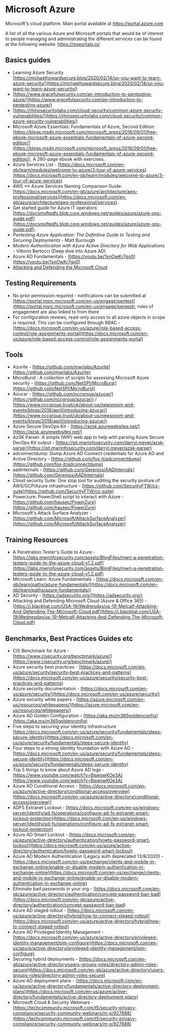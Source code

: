 # Microsoft Azure

Microsoft's cloud platform. Main portal available at <https://portal.azure.com>

A list of all the various Azure and Microsoft portals that would be of interest to people managing and administrating the different services can be found at the following website: <https://msportals.io/>

## Basics guides

* Learning Azure Security [https://michaelhowardsecure.blog/2020/02/14/so-you-want-to-learn-azure-security/](https://michaelhowardsecure.blog/2020/02/14/so-you-want-to-learn-azure-security/)
* [https://www.gracefulsecurity.com/an-introduction-to-pentesting-azure/](https://www.gracefulsecurity.com/an-introduction-to-pentesting-azure/)
* [https://rhinosecuritylabs.com/cloud-security/common-azure-security-vulnerabilities/](https://rhinosecuritylabs.com/cloud-security/common-azure-security-vulnerabilities/)
* Microsoft Azure Essentials: Fundamentals of Azure, Second Edition: [https://blogs.msdn.microsoft.com/microsoft_press/2016/09/01/free-ebook-microsoft-azure-essentials-fundamentals-of-azure-second-edition/](https://blogs.msdn.microsoft.com/microsoft_press/2016/09/01/free-ebook-microsoft-azure-essentials-fundamentals-of-azure-second-edition/). A 260-page ebook with exercises.
* Azure Services List - [https://docs.microsoft.com/en-gb/learn/modules/welcome-to-azure/3-tour-of-azure-services](https://docs.microsoft.com/en-gb/learn/modules/welcome-to-azure/3-tour-of-azure-services)
* AWS <-> Azure Services Naming Comparison Guide: [https://docs.microsoft.com/en-gb/azure/architecture/aws-professional/services](https://docs.microsoft.com/en-gb/azure/architecture/aws-professional/services).
* Get started guide for Azure IT operators: [https://docsmsftpdfs.blob.core.windows.net/guides/azure/azure-ops-guide.pdf](https://docsmsftpdfs.blob.core.windows.net/guides/azure/azure-ops-guide.pdf).
* *Pentesting Azure Application: The Definitive Guide to Testing and Securing Deployments* - Matt Burrough
* *Modern Authentication with Azure Active Directory for Web Applications* - Vittorio Bertocci (Deep dive into Azure AD)
* Azure AD Fundamentals - [https://youtu.be/1xnOwKr7go0](https://youtu.be/1xnOwKr7go0)
* [Attacking and Defending the Microsoft Cloud](https://adsecurity.org/wp-content/uploads/2019/10/2019-BSidesPR-AttackingAndDefendingTheMicrosoftCloud.pdf)

## Testing Requirements

* No prior permission required - notifications can be submitted at [https://portal.msrc.microsoft.com/en-us/engage/pentest](https://portal.msrc.microsoft.com/en-us/engage/pentest), rules of engagement are also linked to from there
* For configuration reviews, read-only access to all azure objects in scope is required. This can be configured through RBAC - [https://docs.microsoft.com/en-us/azure/role-based-access-control/role-assignments-portal](https://docs.microsoft.com/en-us/azure/role-based-access-control/role-assignments-portal)

## Tools

* Azurite - [https://github.com/mwrlabs/Azurite](https://github.com/mwrlabs/Azurite)
* MicroBurst : A collection of scripts for assessing Microsoft Azure security - [https://github.com/NetSPI/MicroBurst](https://github.com/NetSPI/MicroBurst)
* Azucar - [https://github.com/nccgroup/azucar/](https://github.com/nccgroup/azucar/) / [https://www.nccgroup.trust/uk/about-us/newsroom-and-events/blogs/2018/april/introducing-azucar/](https://www.nccgroup.trust/uk/about-us/newsroom-and-events/blogs/2018/april/introducing-azucar/)
* Azure Secure DevOps Kit - [https://azsk.azurewebsites.net/](https://azsk.azurewebsites.net/)
* AzSK Parser: A simple (WIP) web app to help with parsing Azure Secure DevOps Kit output - [https://git.mwrinfosecurity.com/darryl.meyer/azsk-parser](https://git.mwrinfosecurity.com/darryl.meyer/azsk-parser)
* adconnectdump: Dump Azure AD Connect credentials for Azure AD and Active Directory - [https://github.com/fox-it/adconnectdump](https://github.com/fox-it/adconnectdump)
* aadinternals - [https://github.com/Gerenios/AADInternals​](https://github.com/Gerenios/AADInternals​)
* Cloud security Suite: One stop tool for auditing the security posture of AWS/GCP/Azure infrastructure - [https://github.com/SecurityFTW/cs-suite](https://github.com/SecurityFTW/cs-suite)
* Powerzure: PowerShell script to interact with Azure - [https://github.com/hausec/PowerZure](https://github.com/hausec/PowerZure)
* Microsoft's Attack Surface Analyzer - [https://github.com/Microsoft/AttackSurfaceAnalyzer](https://github.com/Microsoft/AttackSurfaceAnalyzer)

## Training Resources

* A Penetration Tester's Guide to Azure - [https://labs.mwrinfosecurity.com/assets/BlogFiles/mwri-a-penetration-testers-guide-to-the-azure-cloud-v1.2.pdf](https://labs.mwrinfosecurity.com/assets/BlogFiles/mwri-a-penetration-testers-guide-to-the-azure-cloud-v1.2.pdf)
* Microsoft Learn: Azure Fundamentals - [https://docs.microsoft.com/en-gb/learn/paths/azure-fundamentals/](https://docs.microsoft.com/en-gb/learn/paths/azure-fundamentals/)
* AD Security - [https://adsecurity.org/](https://adsecurity.org/)
* Attacking and Defending Microsoft Cloud (Azure & Office 365) - [https://i.blackhat.com/USA-19/Wednesday/us-19-Metcalf-Attacking-And-Defending-The-Microsoft-Cloud.pdf](https://i.blackhat.com/USA-19/Wednesday/us-19-Metcalf-Attacking-And-Defending-The-Microsoft-Cloud.pdf)

## Benchmarks, Best Practices Guides etc

* CIS Benchmark for Azure - [https://www.cisecurity.org/benchmark/azure/](https://www.cisecurity.org/benchmark/azure/)
* Azure security best practices - [https://docs.microsoft.com/en-us/azure/security/security-best-practices-and-patterns](https://docs.microsoft.com/en-us/azure/security/security-best-practices-and-patterns)
* Azure security documentation - [https://docs.microsoft.com/en-us/azure/security/](https://docs.microsoft.com/en-us/azure/security/)
* Azure security white papers - [https://azure.microsoft.com/en-us/resources/whitepapers/](https://azure.microsoft.com/en-us/resources/whitepapers/)
* Azure AD Golden Configuration - [https://aka.ms/m365goldenconfig](https://aka.ms/m365goldenconfig)
* Five steps to securing your identity infrastructure  [https://docs.microsoft.com/en-us/azure/security/fundamentals/steps-secure-identity](https://docs.microsoft.com/en-us/azure/security/fundamentals/steps-secure-identity)
* Four steps to a strong identity foundation with Azure AD - [https://docs.microsoft.com/en-us/azure/security/fundamentals/steps-secure-identity](https://docs.microsoft.com/en-us/azure/security/fundamentals/steps-secure-identity)
* Top 5 things to know about Azure AD logs - [https://www.youtube.com/watch?v=BjpeowKOe3A](https://www.youtube.com/watch?v=BjpeowKOe3A)
* Azure AD Conditional Access - [https://docs.microsoft.com/en-us/azure/active-directory/conditional-access/overview](https://docs.microsoft.com/en-us/azure/active-directory/conditional-access/overview)]
* ADFS Extranet Lockout - [https://docs.microsoft.com/en-us/windows-server/identity/ad-fs/operations/configure-ad-fs-extranet-smart-lockout-protection](https://docs.microsoft.com/en-us/windows-server/identity/ad-fs/operations/configure-ad-fs-extranet-smart-lockout-protection)
* Azure AD Smart Lockout - [https://docs.microsoft.com/en-us/azure/active-directory/authentication/howto-password-smart-lockout](https://docs.microsoft.com/en-us/azure/active-directory/authentication/howto-password-smart-lockout)
* Azure AD Modern Authentication (Legacy auth deprecated 13/8/2020) - [https://docs.microsoft.com/en-us/exchange/clients-and-mobile-in-exchange-online/enable-or-disable-modern-authentication-in-exchange-online](https://docs.microsoft.com/en-us/exchange/clients-and-mobile-in-exchange-online/enable-or-disable-modern-authentication-in-exchange-online)
* Eliminate bad passwords in your org - [https://docs.microsoft.com/en-gb/azure/active-directory/authentication/concept-password-ban-bad](https://docs.microsoft.com/en-gb/azure/active-directory/authentication/concept-password-ban-bad)
* Azure AD staged rollout - [https://docs.microsoft.com/en-us/azure/active-directory/hybrid/how-to-connect-staged-rollout](https://docs.microsoft.com/en-us/azure/active-directory/hybrid/how-to-connect-staged-rollout)
* Azure AD Privileged Identity Management - [https://docs.microsoft.com/en-us/azure/active-directory/privileged-identity-management/pim-configure](https://docs.microsoft.com/en-us/azure/active-directory/privileged-identity-management/pim-configure)
* Securing hybrid deployments - [https://docs.microsoft.com/en-gb/azure/active-directory/users-groups-roles/directory-admin-roles-secure](https://docs.microsoft.com/en-gb/azure/active-directory/users-groups-roles/directory-admin-roles-secure)
* Azure AD deployment plans - [https://docs.microsoft.com/en-us/azure/active-directory/fundamentals/active-directory-deployment-plans](https://docs.microsoft.com/en-us/azure/active-directory/fundamentals/active-directory-deployment-plans)
* Microsoft Cloud & Security Webinars - [https://techcommunity.microsoft.com/t5/security-privacy-compliance/security-community-webinars/m-p/927888](https://techcommunity.microsoft.com/t5/security-privacy-compliance/security-community-webinars/m-p/927888)
